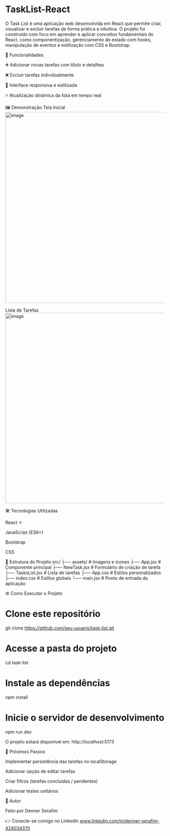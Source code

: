 # TaskList-React
O Task List é uma aplicação web desenvolvida em React que permite criar, visualizar e excluir tarefas de forma prática e intuitiva. O projeto foi construído com foco em aprender e aplicar conceitos fundamentais do React, como componentização, gerenciamento de estado com hooks, manipulação de eventos e estilização com CSS e Bootstrap.

🚀 Funcionalidades

➕ Adicionar novas tarefas com título e detalhes

❌ Excluir tarefas individualmente

🎨 Interface responsiva e estilizada

⚡ Atualização dinâmica da lista em tempo real

🖼️ Demonstração
Tela Inicial
<img width="1365" height="601" alt="image" src="https://github.com/user-attachments/assets/d7d0dfce-c870-43ef-9ab6-ea2d4a29ae63" />

Lista de Tarefas
<img width="1364" height="599" alt="image" src="https://github.com/user-attachments/assets/30a25986-819c-4929-99b1-9c639df1ba37" />

🛠️ Tecnologias Utilizadas

React ⚛️

JavaScript (ES6+)

Bootstrap

CSS

📂 Estrutura do Projeto
src/
 ├── assets/         # Imagens e ícones
 ├── App.jsx         # Componente principal
 ├── NewTask.jsx     # Formulário de criação de tarefa
 ├── TasksList.jsx   # Lista de tarefas
 ├── App.css         # Estilos personalizados
 ├── index.css       # Estilos globais
 └── main.jsx        # Ponto de entrada da aplicação

⚙️ Como Executar o Projeto
# Clone este repositório
git clone https://github.com/seu-usuario/task-list.git

# Acesse a pasta do projeto
cd task-list

# Instale as dependências
npm install

# Inicie o servidor de desenvolvimento
npm run dev


O projeto estará disponível em: http://localhost:5173

🎯 Próximos Passos

 Implementar persistência das tarefas no localStorage

 Adicionar opção de editar tarefas

 Criar filtros (tarefas concluídas / pendentes)

 Adicionar testes unitários

📌 Autor

Feito por Denner Serafim

👉 Conecte-se comigo no LinkedIn www.linkedin.com/in/denner-serafim-424034370
